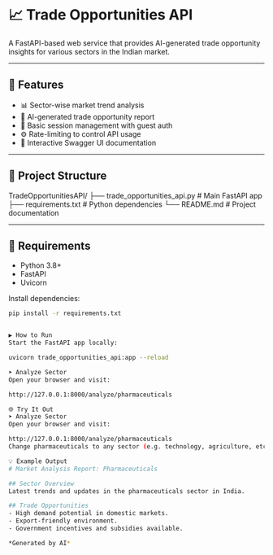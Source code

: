 # 📈 Trade Opportunities API

A FastAPI-based web service that provides AI-generated trade opportunity insights for various sectors in the Indian market.

---

## 🚀 Features

- 📊 Sector-wise market trend analysis
- 🤖 AI-generated trade opportunity report
- 🔐 Basic session management with guest auth
- ⚙️ Rate-limiting to control API usage
- 🧪 Interactive Swagger UI documentation

---

## 📁 Project Structure

TradeOpportunitiesAPI/
├── trade_opportunities_api.py # Main FastAPI app
├── requirements.txt # Python dependencies
└── README.md # Project documentation


---

## 🧰 Requirements

- Python 3.8+
- FastAPI
- Uvicorn

Install dependencies:
```bash
pip install -r requirements.txt


▶️ How to Run
Start the FastAPI app locally:

uvicorn trade_opportunities_api:app --reload

➤ Analyze Sector
Open your browser and visit:

http://127.0.0.1:8000/analyze/pharmaceuticals

🌐 Try It Out
➤ Analyze Sector
Open your browser and visit:

http://127.0.0.1:8000/analyze/pharmaceuticals
Change pharmaceuticals to any sector (e.g. technology, agriculture, etc.)

💡 Example Output
# Market Analysis Report: Pharmaceuticals

## Sector Overview
Latest trends and updates in the pharmaceuticals sector in India.

## Trade Opportunities
- High demand potential in domestic markets.
- Export-friendly environment.
- Government incentives and subsidies available.

*Generated by AI*





